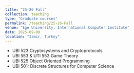 ```yaml
---
title: "25-26 Fall"
collection: teaching
type: "Graduate courses"
permalink: /teaching/25-26-Fall
venue: "Ege University, International Computer Institute"
date: 2025-09-09
location: "Izmir, Turkey"
---
```


<!--  This is a description of a teaching experience. You can use markdown like any other post. -->

* UBI 523 Cryptosystems and Cryptoprotocols
* UBI 553 & UTI 553 Game Theory
* UBI 525  Object Oriented Programming
* UBI 501: Discrete Structures for Computer Science

